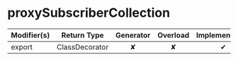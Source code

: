 # proxySubscriberCollection

| Modifier(s)                            | Return Type                    | Generator                        | Overload                         | Implementation                        |
|----------------------------------------|--------------------------------|:--------------------------------:|:--------------------------------:|:-------------------------------------:|
| export | ClassDecorator | ✘ | ✘  | ✔ |